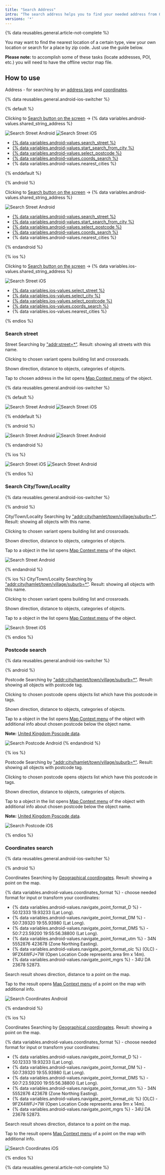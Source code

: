 ```yaml
---
title: "Search Address"
intro: "The search address helps you to find your needed address from OpenStreetMap data."
versions: '*'
---
```



{% data reusables.general.article-not-complete %}

You may want to find the nearest location of a certain type, view your own location or search for a place by zip code. Just use the guide below.

**Please note:** to accomplish some of these tasks (locate addresses, POI, etc.) you will need to have the offline vector map file.

## How to use

Address - for searching by an [address tags](https://wiki.openstreetmap.org/w/index.php?title=Key:addr) and [coordinates](https://en.wikipedia.org/wiki/Geographic_coordinate_system).

{% data reusables.general.android-ios-switcher %}

{% default %}

Clicking to [Search button on the screen](/osmand/widgets/map-buttons#search) -> {% data variables.android-values.shared_string_address %}

![Search Street Android](/assets/images/search/street_search_android.png) ![Search Street iOS](/assets/images/search/street_search_ios.png)

- [{% data variables.android-values.search_street %}](/osmand/search/search-address#search-street)
- [{% data variables.android-values.start_search_from_city %}](/osmand/search/search-address#search-citytownlocality)
- [{% data variables.android-values.select_postcode %}](/osmand/search/search-address#postcode-search)
- [{% data variables.android-values.coords_search %}](/osmand/search/search-address#coordinates-search)
- {% data variables.android-values.nearest_cities %}


{% enddefault %}

{% android %}


Clicking to [Search button on the screen](/osmand/widgets/map-buttons#search) -> {% data variables.android-values.shared_string_address %}

![Search Street Android](/assets/images/search/street_search_android.png) 

- [{% data variables.android-values.search_street %}](/osmand/search/search-address#search-street)
- [{% data variables.android-values.start_search_from_city %}](/osmand/search/search-address#search-citytownlocality)
- [{% data variables.android-values.select_postcode %}](/osmand/search/search-address#postcode-search)
- [{% data variables.android-values.coords_search %}](/osmand/search/search-address#coordinates-search)
- {% data variables.android-values.nearest_cities %}

{% endandroid %}

{% ios %}

Clicking to [Search button on the screen](/osmand/widgets/map-buttons#search) -> {% data variables.ios-values.shared_string_address %}

![Search Street iOS](/assets/images/search/street_search_ios.png)

- [{% data variables.ios-values.select_street %}](/osmand/search/search-address#search-street)
- [{% data variables.ios-values.select_city %}](/osmand/search/search-address#search-citytownlocality)
- [{% data variables.ios-values.select_postcode %}](/osmand/search/search-address#postcode-search)
- [{% data variables.ios-values.coords_search %}](/osmand/search/search-address#coordinates-search)
- {% data variables.ios-values.nearest_cities %}

{% endios %}

### Search street

Street Searching by ["addr:street=*"](https://wiki.openstreetmap.org/w/index.php?title=Key:addr). Result: showing all streets with this name.

Clicking to chosen variant opens building list and crossroads.

Shown direction, distance to objects, categories of objects.

Tap to chosen address in the list opens [Map Context menu](/osmand/map/map-context-menu#select-an-object-short-tap) of the object.

{% data reusables.general.android-ios-switcher %}

{% default %}

![Search Street Android](/assets/images/search/street_search.png) ![Search Street iOS](/assets/images/search/address_street_search_ios.png) 

{% enddefault %}

{% android %}

![Search Street Android](/assets/images/search/street_search.png) ![Search Street Android](/assets/images/search/street_search_1.png)

{% endandroid %}

{% ios %}

![Search Street iOS](/assets/images/search/address_street_search_ios.png) ![Search Street Android](/assets/images/search/address_street_search_1_ios.png)


{% endios %}

### Search City/Town/Locality

{% data reusables.general.android-ios-switcher %}

{% android %}

City/Town/Locality Searching by ["addr:city/hamlet/town/village/suburb=*"](https://wiki.openstreetmap.org/w/index.php?title=Key:addr). Result: showing all objects with this name.

Clicking to chosen variant opens building list and crossroads.

Shown direction, distance to objects, categories of objects.

Tap to a object in the list opens [Map Context menu](/osmand/map/map-context-menu#select-an-object-short-tap) of the object.

![Search Street Android](/assets/images/search/town_search_android.png) 

{% endandroid %}

{% ios %}
City/Town/Locality Searching by ["addr:city/hamlet/town/village/suburb=*"](https://wiki.openstreetmap.org/w/index.php?title=Key:addr). Result: showing all objects with this name.

Clicking to chosen variant opens building list and crossroads.

Shown direction, distance to objects, categories of objects.

Tap to a object in the list opens [Map Context menu](/osmand/map/map-context-menu#select-an-object-short-tap) of the object.

![Search Street iOS](/assets/images/search/town_search_ios.png)

{% endios %}


### Postcode search

{% data reusables.general.android-ios-switcher %}

{% android %}

Postcode Searching by ["addr:city/hamlet/town/village/suburb=*"](https://wiki.openstreetmap.org/w/index.php?title=Key:addr). Result: showing all objects with postcode tag.

Clicking to chosen postcode opens objects list which have this postcode in tags.

Shown direction, distance to objects, categories of objects.

Tap to a object in the list opens [Map Context menu](/osmand/map/map-context-menu#select-an-object-short-tap) of the object with additional info about chosen postcode below the object name.

**Note:** [United Kingdom Poscode data](https://github.com/hvdwolf/OsmAnd-UKpostcodes/releases).

![Search Postcode Android](/assets/images/search/postcode_android.png)
{% endandroid %}

{% ios %}

Postcode Searching by ["addr:city/hamlet/town/village/suburb=*"](https://wiki.openstreetmap.org/w/index.php?title=Key:addr). Result: showing all objects with postcode tag.

Clicking to chosen postcode opens objects list which have this postcode in tags.

Shown direction, distance to objects, categories of objects.

Tap to a object in the list opens [Map Context menu](/osmand/map/map-context-menu#select-an-object-short-tap) of the object with additional info about chosen postcode below the object name.

**Note:** [United Kingdom Poscode data](https://github.com/hvdwolf/OsmAnd-UKpostcodes/releases).

![Search Postcode iOS](/assets/images/search/postcode_ios.png)

{% endios %}


### Coordinates search

{% data reusables.general.android-ios-switcher %}

{% android %}

Coordinates Searching by [Geographical coordingates](https://en.wikipedia.org/wiki/Geographic_coordinate_system). Result: showing a point on the map.

{% data variables.android-values.coordinates_format %} - choose needed format for input or transform your coordinates:
- {% data variables.android-values.navigate_point_format_D %} - 50.12333  19.93233 (Lat Long).
- {% data variables.android-values.navigate_point_format_DM %} - 50:7.39320  19:55.93980 (Lat Long).
- {% data variables.android-values.navigate_point_format_DMS %} - 50:7:23.59200  19:55:56.38800 (Lat Long).
- {% data variables.android-values.navigate_point_format_utm %} - 34N 5552876  423678 (Zone Northing Easting).
- {% data variables.android-values.navigate_point_format_olc %} (OLC) - 9F2X4WFJ+7W (Open Location Code represents area 9m x 14m).
- {% data variables.android-values.navigate_point_mgrs %} - 34U DA 23678 52873.

Search result shows direction, distance to a point on the map.

Tap to the result opens [Map Context menu](/osmand/map/map-context-menu#select-any-point-long-tap) of a point on the map with additional info.

![Search Coordinates Android](/assets/images/search/coordinates_search_android.png)

{% endandroid %}

{% ios %}

Coordinates Searching by [Geographical coordingates](https://en.wikipedia.org/wiki/Geographic_coordinate_system). Result: showing a point on the map.

{% data variables.android-values.coordinates_format %} - choose needed format for input or transform your coordinates:
- {% data variables.android-values.navigate_point_format_D %} - 50.12333  19.93233 (Lat Long).
- {% data variables.android-values.navigate_point_format_DM %} - 50:7.39320  19:55.93980 (Lat Long).
- {% data variables.android-values.navigate_point_format_DMS %} - 50:7:23.59200  19:55:56.38800 (Lat Long).
- {% data variables.android-values.navigate_point_format_utm %} - 34N 5552876  423678 (Zone Northing Easting).
- {% data variables.android-values.navigate_point_format_olc %} (OLC) - 9F2X4WFJ+7W (Open Location Code represents area 9m x 14m).
- {% data variables.android-values.navigate_point_mgrs %} - 34U DA 23678 52873.

Search result shows direction, distance to a point on the map.

Tap to the result opens [Map Context menu](/osmand/map/map-context-menu#select-any-point-long-tap) of a point on the map with additional info.

![Search Coordinates iOS](/assets/images/search/coordinates_search_ios.png)

{% endios %}

{% data reusables.general.article-not-complete %}